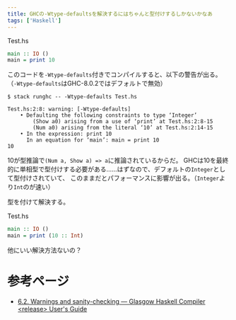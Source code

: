 ```yaml
---
title: GHCの-Wtype-defaultsを解決するにはちゃんと型付けするしかないかなあ
tags: ['Haskell']
---
```

Test.hs
```haskell
main :: IO ()
main = print 10
```

このコードを`-Wtype-defaults`付きでコンパイルすると、以下の警告が出る。
（`-Wtype-defaults`はGHC-8.0.2ではデフォルトで無効）

```
$ stack runghc -- -Wtype-defaults Test.hs

Test.hs:2:8: warning: [-Wtype-defaults]
    • Defaulting the following constraints to type ‘Integer’
        (Show a0) arising from a use of ‘print’ at Test.hs:2:8-15
        (Num a0) arising from the literal ‘10’ at Test.hs:2:14-15
    • In the expression: print 10
      In an equation for ‘main’: main = print 10
10
```

10が型推論で`(Num a, Show a) => a`に推論されているからだ。
GHCは10を最終的に単相型で型付けする必要がある……はずなので、デフォルトの`Integer`として型付けされていて、
このままだとパフォーマンスに影響が出る。（`Integer`より`Int`のが速い）

型を付けて解決する。

Test.hs
```haskell
main :: IO ()
main = print (10 :: Int)
```

他にいい解決方法ないの？


# 参考ページ
- [6.2. Warnings and sanity-checking &#8212; Glasgow Haskell Compiler &lt;release&gt; User&#39;s Guide](https://downloads.haskell.org/~ghc/master/users-guide/using-warnings.html)
